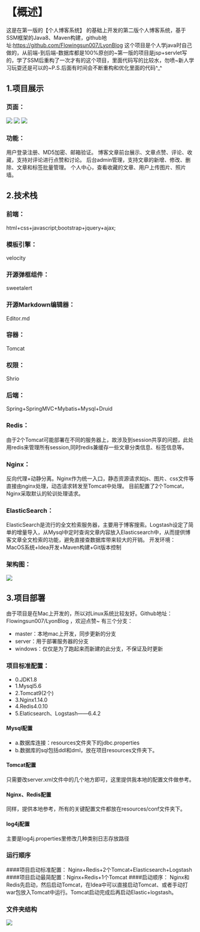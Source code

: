# 【概述】
这是在第一版的【个人博客系统】 的基础上开发的第二版个人博客系统，基于SSM框架的Java8、Maven构建，github地址:https://github.com/Flowingsun007/LyonBlog
这个项目是个人学java时自己做的，从前端-到后端-数据库都是100%原创的~第一版的项目是jsp+servlet写的，学了SSM后重构了一次才有的这个项目，里面代码写的比较水，勿喷~新人学习玩耍还是可以的~P.S.后面有时间会不断重构和优化里面的代码^_^
## 1.项目展示
### 页面：
![](https://pic3.zhimg.com/v2-8938aa61be97b55c37009744c761a44a_r.jpg)
![](https://pic3.zhimg.com/v2-cdc3a4b107a010dc54203b33bfc50176_r.jpg)
![](https://pic2.zhimg.com/v2-5f1e438570a24223d22356e0e48c91ed_r.jpg)
### 功能：
用户登录注册、MD5加密、邮箱验证。
博客文章前台展示、文章点赞、评论、收藏，支持对评论进行点赞和讨论。
后台admin管理，支持文章的新增、修改、删除、文章和标签批量管理。
个人中心，查看收藏的文章、用户上传图片、照片墙。
## 2.技术栈
### 前端：
html+css+javascript;bootstrap+jquery+ajax;
### 模板引擎：
velocity
### 开源弹框组件：
sweetalert
### 开源Markdown编辑器：
Editor.md
### 容器：
Tomcat
### 权限：
Shrio
### 后端：
Spring+SpringMVC+Mybatis+Mysql+Druid
### Redis：
由于2个Tomcat可能部署在不同的服务器上，故涉及到session共享的问题，此处用redis来管理所有session,同时redis兼缓存一些文章分类信息、标签信息等。
### Nginx：
反向代理+动静分离。Nginx作为统一入口，静态资源请求如js、图片、css文件等直接由nginx处理，动态请求转发至Tomcat中处理。
目前配置了2个Tomcat，Nginx采取默认的轮训处理请求。
### ElasticSearch：
ElasticSearch是流行的全文检索服务器，主要用于博客搜索。Logstash设定了简单的增量导入，从Mysql中定时查询文章内容放入Elasticsearch中，从而提供博客文章全文检索的功能，避免直接查数据库带来较大的开销。
开发环境：
MacOS系统+Idea开发+Maven构建+Git版本控制
### 架构图：
![](https://pic3.zhimg.com/80/v2-72fae8ab4a314f253d214dcb3f70d80e_hd.jpg)
## 3.项目部署
由于项目是在Mac上开发的，所以对Linux系统比较友好。Github地址：Flowingsun007/LyonBlog ，欢迎点赞~
有三个分支：
* master：本地mac上开发，同步更新的分支
* server：用于部署服务器的分支
* windows：仅仅是为了跑起来而新建的此分支，不保证及时更新
### 项目标准配置：
* 0.JDK1.8
* 1.Mysql5.6
* 2.Tomcat9(2个)
* 3.Nginx1.14.0
* 4.Redis4.0.10
* 5.Elaticsearch、Logstash——6.4.2
#### Mysql配置
* a.数据库连接：resources文件夹下的jdbc.properties
* b.数据库的sql包括ddl和dml，放在项目resources文件夹下。
#### Tomcat配置
只需要改server.xml文件中的几个地方即可，这里提供我本地的配置文件做参考。
#### Nginx、Redis配置
同样，提供本地参考，所有的关键配置文件都放在resources/conf文件夹下。
#### log4j配置
主要是log4j.properties里修改几种类别日志存放路径
### 运行顺序
####项目启动标准配置：
Nginx+Redis+2个Tomcat+Elasticsearch+Logstash
####项目启动最简配置：Nginx+Redis+1个Tomcat
####启动顺序：
Nginx和Redis先启动，然后启动Tomcat，在Idea中可以直接启动Tomcat、或者手动打war包放入Tomcat中运行。Tomcat启动完成后再启动Elastic+logstash。
### 文件夹结构
![](https://pic1.zhimg.com/80/v2-a95cec3239527b265b191c368e888e04_hd.jpg)
